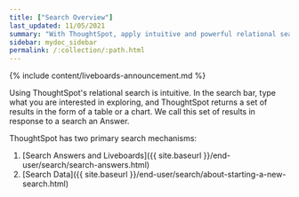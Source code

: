 ```yaml
---
title: ["Search Overview"]
last_updated: 11/05/2021
summary: "With ThoughtSpot, apply intuitive and powerful relational search to get insights from existing answers and Liveboards, or directly from data sources."
sidebar: mydoc_sidebar
permalink: /:collection/:path.html
---
```


{% include content/liveboards-announcement.md %}

Using ThoughtSpot's relational search is intuitive. In the search bar, type what you are interested in exploring, and ThoughtSpot returns a set of results in the form of a table or a chart. We call this set of results in response to a search an
Answer.

ThoughtSpot has two primary search mechanisms:
1. [Search Answers and Liveboards]({{ site.baseurl }}/end-user/search/search-answers.html)
2. [Search Data]({{ site.baseurl }}/end-user/search/about-starting-a-new-search.html)
